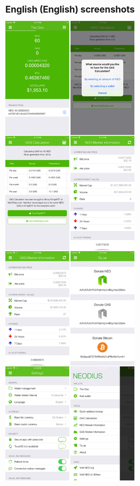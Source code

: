 # English (English) screenshots

<img src="screen-wallet.png" width="200" alt="Current wallets"> <img src="screen-gas-calculation-input.png" width="200" alt="GAS Calculation - Pick a method"> <img src="screen-gas-calculation.png" width="200" alt="GAS Calculation"> <img src="screen-neo-market-info.png" width="200" alt="NEO Market information"> <img src="screen-gas-market-info.png" width="200" alt="GAS Market information"> <img src="screen-tip-jar.png" width="200" alt="Tip jar"> <img src="screen-settings.png" width="200" alt="Settings"> <img src="screen-menu.png" width="200" alt="Neodius">
